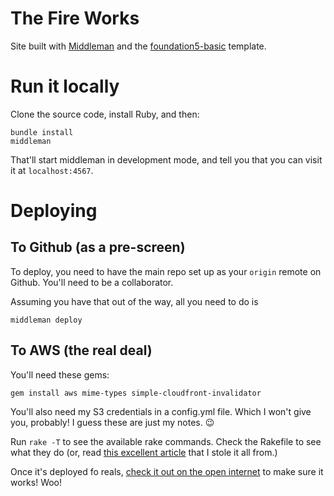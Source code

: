 # The Fire Works

Site built with [Middleman] and the [foundation5-basic] template.

  [Middleman]: https://middlemanapp.com/
  [foundation5-basic]: https://github.com/RalphAtHamburg/middleman-foundation5-basic

# Run it locally

Clone the source code, install Ruby, and then:

    bundle install
    middleman

That'll start middleman in development mode, and tell you that you can visit it at `localhost:4567`.

# Deploying

## To Github (as a pre-screen)

To deploy, you need to have the main repo set up as your `origin` remote on Github. You'll need to be a collaborator.

Assuming you have that out of the way, all you need to do is

    middleman deploy

## To AWS (the real deal)

You'll need these gems:

    gem install aws mime-types simple-cloudfront-invalidator

You'll also need my S3 credentials in a config.yml file. Which I won't give
you, probably! I guess these are just my notes. :wink:

Run `rake -T` to see the available rake commands. Check the Rakefile to see
what they do (or, read [this excellent article] that I stole it all from.)

  [this excellent article]: http://spin.atomicobject.com/2013/09/23/deploy-aws-s3-rake/

Once it's deployed fo reals, [check it out on the open
internet](http://thefireworks.works) to make sure it works! Woo!
